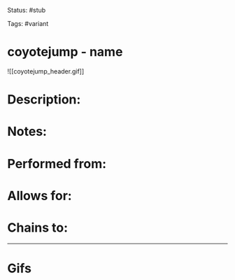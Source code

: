 Status: #stub

Tags: #variant

# coyotejump - name
![[coyotejump_header.gif]]
# Description:


# Notes:


# Performed from:


# Allows for:


# Chains to:


___
# Gifs
